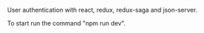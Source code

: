 User authentication with react, redux, redux-saga and json-server.

To start run the command "npm run dev".